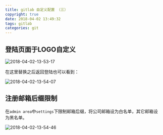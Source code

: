 ```yaml
---
title: gitlab 自定义配置 （三）
copyright: true
date: 2018-04-02 13:49:32
tags: gitlab
categories: git
---
```


## 登陆页面于LOGO自定义

![2018-04-02-13-53-17](/images/qiniu/2018-04-02-13-53-17.png)

在这里替换之后返回登陆也可以看到：

![2018-04-02-13-54-07](/images/qiniu/2018-04-02-13-54-07.png)

## 注册邮箱后缀限制

在`admin area`中`settings`下限制邮箱后缀，将公司邮箱设为白名单，其它邮箱设为黑名单。

![2018-04-02-13-54-46](/images/qiniu/2018-04-02-13-54-46.png)

